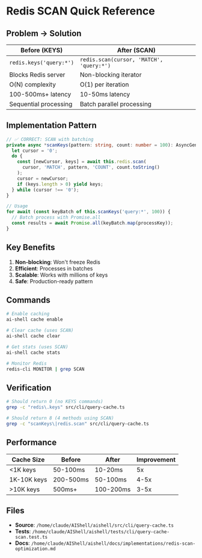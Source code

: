 # Redis SCAN Quick Reference

## Problem → Solution

| Before (KEYS) | After (SCAN) |
|---------------|--------------|
| `redis.keys('query:*')` | `redis.scan(cursor, 'MATCH', 'query:*')` |
| Blocks Redis server | Non-blocking iterator |
| O(N) complexity | O(1) per iteration |
| 100-500ms+ latency | 10-50ms latency |
| Sequential processing | Batch parallel processing |

## Implementation Pattern

```typescript
// ✅ CORRECT: SCAN with batching
private async *scanKeys(pattern: string, count: number = 100): AsyncGenerator<string[]> {
  let cursor = '0';
  do {
    const [newCursor, keys] = await this.redis.scan(
      cursor, 'MATCH', pattern, 'COUNT', count.toString()
    );
    cursor = newCursor;
    if (keys.length > 0) yield keys;
  } while (cursor !== '0');
}

// Usage
for await (const keyBatch of this.scanKeys('query:*', 100)) {
  // Batch process with Promise.all
  const results = await Promise.all(keyBatch.map(processKey));
}
```

## Key Benefits

1. **Non-blocking**: Won't freeze Redis
2. **Efficient**: Processes in batches
3. **Scalable**: Works with millions of keys
4. **Safe**: Production-ready pattern

## Commands

```bash
# Enable caching
ai-shell cache enable

# Clear cache (uses SCAN)
ai-shell cache clear

# Get stats (uses SCAN)
ai-shell cache stats

# Monitor Redis
redis-cli MONITOR | grep SCAN
```

## Verification

```bash
# Should return 0 (no KEYS commands)
grep -c "redis\.keys" src/cli/query-cache.ts

# Should return 8 (4 methods using SCAN)
grep -c "scanKeys\|redis.scan" src/cli/query-cache.ts
```

## Performance

| Cache Size | Before | After | Improvement |
|------------|--------|-------|-------------|
| <1K keys | 50-100ms | 10-20ms | 5x |
| 1K-10K keys | 200-500ms | 50-100ms | 4-5x |
| >10K keys | 500ms+ | 100-200ms | 3-5x |

## Files

- **Source**: `/home/claude/AIShell/aishell/src/cli/query-cache.ts`
- **Tests**: `/home/claude/AIShell/aishell/tests/cli/query-cache-scan.test.ts`
- **Docs**: `/home/claude/AIShell/aishell/docs/implementations/redis-scan-optimization.md`
